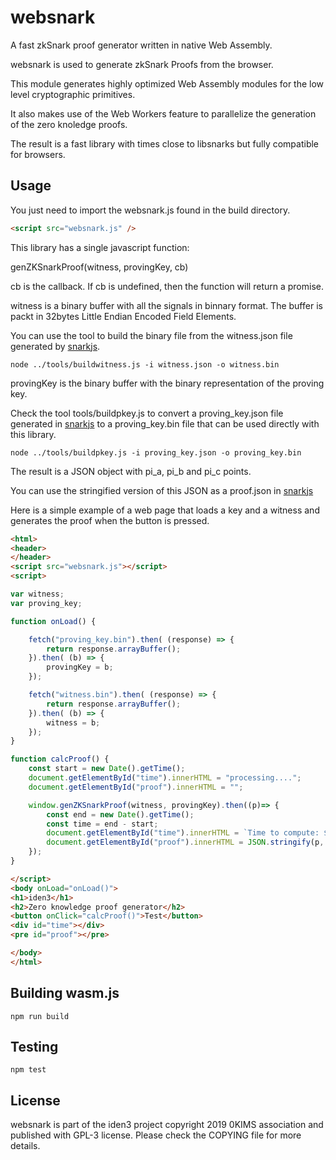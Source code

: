 # websnark

A fast zkSnark proof generator written in native Web Assembly.

websnark is used to generate zkSnark Proofs from the browser.

This module generates highly optimized Web Assembly modules for the low level
cryptographic primitives.

It also makes use of the Web Workers feature to parallelize the generation
of the zero knoledge proofs.

The result is a fast library with times close to libsnarks but fully compatible for
browsers.

## Usage

You just need to import the websnark.js found in the build directory.

```html
<script src="websnark.js" />
```

This library has a single javascript function:

genZKSnarkProof(witness, provingKey, cb)

cb is the callback.  If cb is undefined, then the function will return a promise.

witness is a binary buffer with all the signals in binnary format.  The buffer is packt in 32bytes Little Endian Encoded Field Elements.

You can use the tool to build the binary file from the witness.json file generated by [snarkjs](https://github.com/iden3/snarkjs).

```
node ../tools/buildwitness.js -i witness.json -o witness.bin
```

provingKey is the binary buffer with the binary representation of the proving key.

Check the tool tools/buildpkey.js to convert a proving_key.json file generated
in [snarkjs](https://github.com/iden3/snarkjs) to a proving_key.bin file that can
be used directly with this library.

```
node ../tools/buildpkey.js -i proving_key.json -o proving_key.bin
```

The result is a JSON object with pi_a, pi_b and pi_c points.

You can use the stringified version of this JSON as a proof.json in [snarkjs](https://github.com/iden3/snarkjs)


Here is a simple example of a web page that loads a key and a witness and generates the proof when the button is pressed.

```html
<html>
<header>
</header>
<script src="websnark.js"></script>
<script>

var witness;
var proving_key;

function onLoad() {

    fetch("proving_key.bin").then( (response) => {
        return response.arrayBuffer();
    }).then( (b) => {
        provingKey = b;
    });

    fetch("witness.bin").then( (response) => {
        return response.arrayBuffer();
    }).then( (b) => {
        witness = b;
    });
}

function calcProof() {
    const start = new Date().getTime();
    document.getElementById("time").innerHTML = "processing....";
    document.getElementById("proof").innerHTML = "";

    window.genZKSnarkProof(witness, provingKey).then((p)=> {
        const end = new Date().getTime();
        const time = end - start;
        document.getElementById("time").innerHTML = `Time to compute: ${time}ms`;
        document.getElementById("proof").innerHTML = JSON.stringify(p, null, 1);
    });
}

</script>
<body onLoad="onLoad()">
<h1>iden3</h1>
<h2>Zero knowledge proof generator</h2>
<button onClick="calcProof()">Test</button>
<div id="time"></div>
<pre id="proof"></pre>

</body>
</html>
```

## Building wasm.js

```
npm run build
```

## Testing

```
npm test
```

## License

websnark is part of the iden3 project copyright 2019 0KIMS association and published with GPL-3 license. Please check the COPYING file for more details.
